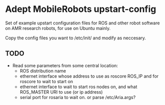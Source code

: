 Adept MobileRobots upstart-config
=================================

Set of example upstart configuration files for ROS and other robot software
on AMR research robots, for use on Ubuntu mainly.

Copy the config files you want to /etc/init/ and modify as neccesary.

TODO
----
* Read some parameters from some central location:
  * ROS distribution name
  * ethernet interface whose address to use as roscore ROS_IP and for roscore to wait to start on
  * ethernet interface to wait to start ros nodes on, and what ROS_MASTER URI to use (or ip address)
  * serial port for rosaria to wait on. or parse /etc/Aria.args?
